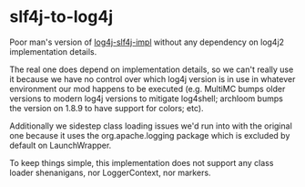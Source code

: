 # slf4j-to-log4j

Poor man's version of [log4j-slf4j-impl] without any dependency on log4j2 implementation details.

The real one does depend on implementation details, so we can't really use it because we have no control over which log4j version is in use in whatever environment our mod happens to be executed (e.g. MultiMC bumps older versions to modern log4j versions to mitigate log4shell; archloom bumps the version on 1.8.9 to have support for colors; etc).

Additionally we sidestep class loading issues we'd run into with the original one because it uses the org.apache.logging package which is excluded by default on LaunchWrapper.

To keep things simple, this implementation does not support any class loader shenanigans, nor LoggerContext, nor markers.

[log4j-slf4j-impl]: https://github.com/apache/logging-log4j2/tree/b1e6f2654ec3cdedbe926ddc02b1d74058ec6739/log4j-slf4j-impl